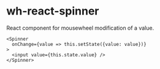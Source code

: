 # wh-react-spinner
React component for mousewheel modification of a value.

    <Spinner
      onChange={value => this.setState({value: value})}
    >
      <input value={this.state.value} />
    </Spinner>
    
